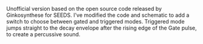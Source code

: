 Unofficial version based on the open source code released by Ginkosynthese for SEEDS. I've modified the code and schematic to add a switch to choose between gated and triggered modes. Triggered mode jumps straight to the decay envelope after the rising edge of the Gate pulse, to create a percussive sound.
